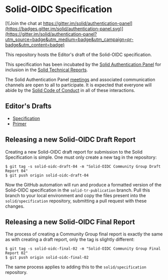 # Solid-OIDC Specification

[![Join the chat at https://gitter.im/solid/authentication-panel](https://badges.gitter.im/solid/authentication-panel.svg)](https://gitter.im/solid/authentication-panel?utm_source=badge&utm_medium=badge&utm_campaign=pr-badge&utm_content=badge)

This repository hosts the Editor's draft of the Solid-OIDC specification.

This specification has been incubated by the
[Solid Authentication Panel](https://github.com/solid/authentication-panel) for inclusion in the
[Solid Technical Reports](https://solidproject.org/TR/).

The Solid Authentication Panel [meetings](https://github.com/solid/authentication-panel#meetings) 
and associated communication channels are open to all
to participate. It is expected that everyone will abide by the
[Solid Code of Conduct](https://github.com/solid/process/blob/main/code-of-conduct.md)
in all of these interactions.

## Editor's Drafts

* [Specification](https://solid.github.io/solid-oidc/)
* [Primer](https://solid.github.io/solid-oidc/primer/)

## Releasing a new Solid-OIDC Draft Report

Creating a new Solid-OIDC draft report for submission to the Solid Specification is simple.
One must only create a new tag in the repository:

    $ git tag -s solid-oidc-draft-04 -m "Solid-OIDC Community Group Draft Report 04"
    $ git push origin solid-oidc-draft-04

Now the GitHub automation will run and produce a formatted version of the Solid-OIDC
specification in the `solid-tr-publication` branch. Pull this branch to your local
environment and copy the files present into the `solid/specification` repository,
submitting a pull request with these changes.

## Releasing a new Solid-OIDC Final Report

The process of creating a Community Group final report is exactly the same as with
creating a draft report, only the tag is slightly different:

    $ git tag -s solid-oidc-final-02 -m "Solid-OIDC Community Group Final Report 02"
    $ git push origin solid-oidc-final-02

The same process applies to adding this to the `solid/specification` repository.
